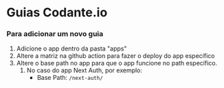 # Guias Codante.io


### Para adicionar um novo guia

1. Adicione o app dentro da pasta "apps"
2. Altere a matriz na github action para fazer o deploy do app específico
3. Altere o base path no app para que o app funcione no path específico.
   1. No caso do app Next Auth, por exemplo:
      - Base Path: `/next-auth/`